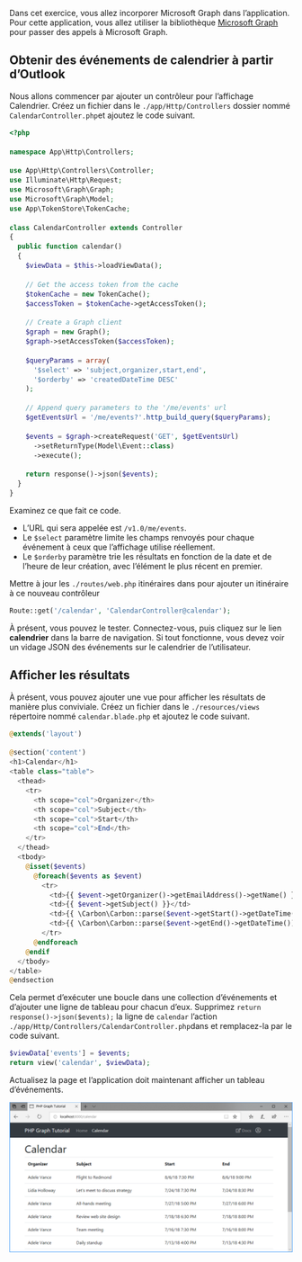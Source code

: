 <!-- markdownlint-disable MD002 MD041 -->

Dans cet exercice, vous allez incorporer Microsoft Graph dans l’application. Pour cette application, vous allez utiliser la bibliothèque [Microsoft Graph](https://github.com/microsoftgraph/msgraph-sdk-php) pour passer des appels à Microsoft Graph.

## <a name="get-calendar-events-from-outlook"></a>Obtenir des événements de calendrier à partir d’Outlook

Nous allons commencer par ajouter un contrôleur pour l’affichage Calendrier. Créez un fichier dans le `./app/Http/Controllers` dossier nommé `CalendarController.php`et ajoutez le code suivant.

```php
<?php

namespace App\Http\Controllers;

use App\Http\Controllers\Controller;
use Illuminate\Http\Request;
use Microsoft\Graph\Graph;
use Microsoft\Graph\Model;
use App\TokenStore\TokenCache;

class CalendarController extends Controller
{
  public function calendar()
  {
    $viewData = $this->loadViewData();

    // Get the access token from the cache
    $tokenCache = new TokenCache();
    $accessToken = $tokenCache->getAccessToken();

    // Create a Graph client
    $graph = new Graph();
    $graph->setAccessToken($accessToken);

    $queryParams = array(
      '$select' => 'subject,organizer,start,end',
      '$orderby' => 'createdDateTime DESC'
    );

    // Append query parameters to the '/me/events' url
    $getEventsUrl = '/me/events?'.http_build_query($queryParams);

    $events = $graph->createRequest('GET', $getEventsUrl)
      ->setReturnType(Model\Event::class)
      ->execute();

    return response()->json($events);
  }
}
```

Examinez ce que fait ce code.

- L’URL qui sera appelée est `/v1.0/me/events`.
- Le `$select` paramètre limite les champs renvoyés pour chaque événement à ceux que l’affichage utilise réellement.
- Le `$orderby` paramètre trie les résultats en fonction de la date et de l’heure de leur création, avec l’élément le plus récent en premier.

Mettre à jour les `./routes/web.php` itinéraires dans pour ajouter un itinéraire à ce nouveau contrôleur

```php
Route::get('/calendar', 'CalendarController@calendar');
```

À présent, vous pouvez le tester. Connectez-vous, puis cliquez sur le lien **calendrier** dans la barre de navigation. Si tout fonctionne, vous devez voir un vidage JSON des événements sur le calendrier de l’utilisateur.

## <a name="display-the-results"></a>Afficher les résultats

À présent, vous pouvez ajouter une vue pour afficher les résultats de manière plus conviviale. Créez un fichier dans le `./resources/views` répertoire nommé `calendar.blade.php` et ajoutez le code suivant.

```php
@extends('layout')

@section('content')
<h1>Calendar</h1>
<table class="table">
  <thead>
    <tr>
      <th scope="col">Organizer</th>
      <th scope="col">Subject</th>
      <th scope="col">Start</th>
      <th scope="col">End</th>
    </tr>
  </thead>
  <tbody>
    @isset($events)
      @foreach($events as $event)
        <tr>
          <td>{{ $event->getOrganizer()->getEmailAddress()->getName() }}</td>
          <td>{{ $event->getSubject() }}</td>
          <td>{{ \Carbon\Carbon::parse($event->getStart()->getDateTime())->format('n/j/y g:i A') }}</td>
          <td>{{ \Carbon\Carbon::parse($event->getEnd()->getDateTime())->format('n/j/y g:i A') }}</td>
        </tr>
      @endforeach
    @endif
  </tbody>
</table>
@endsection
```

Cela permet d’exécuter une boucle dans une collection d’événements et d’ajouter une ligne de tableau pour chacun d’eux. Supprimez `return response()->json($events);` la ligne de `calendar` l’action `./app/Http/Controllers/CalendarController.php`dans et remplacez-la par le code suivant.

```php
$viewData['events'] = $events;
return view('calendar', $viewData);
```

Actualisez la page et l’application doit maintenant afficher un tableau d’événements.

![Capture d’écran du tableau des événements](./images/add-msgraph-01.png)
